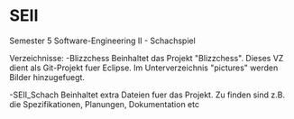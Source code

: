 # SEII
Semester 5
Software-Engineering II - Schachspiel

Verzeichnisse:
-Blizzchess
Beinhaltet das Projekt "Blizzchess".
Dieses VZ dient als Git-Projekt fuer Eclipse.
Im Unterverzeichnis "pictures" werden Bilder hinzugefuegt.

-SEII_Schach
Beinhaltet extra Dateien fuer das Projekt.
Zu finden sind z.B. die Spezifikationen, Planungen, Dokumentation etc
